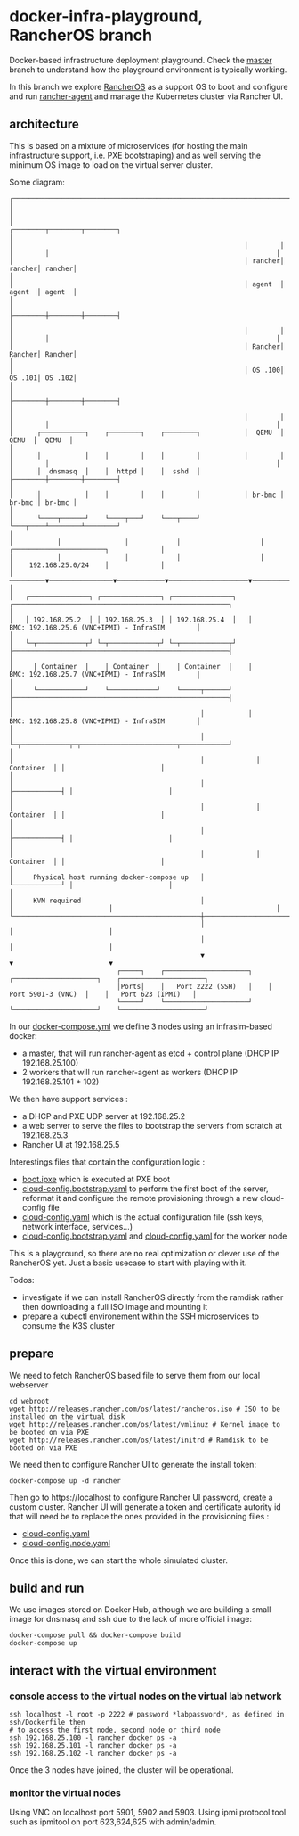 # docker-infra-playground, RancherOS branch
Docker-based infrastructure deployment playground. Check the [master](https://github.com/ravens/docker-infra-playground/tree/master) branch to understand how the playground environment is typically working.

In this branch we explore [RancherOS](https://github.com/rancher/os) as a support OS to boot and configure and run [rancher-agent](https://github.com/rancher/agent) and manage the Kubernetes cluster via Rancher UI. 

## architecture 

This is based on a mixture of microservices (for hosting the main infrastructure support, i.e. PXE bootstraping) and as well serving the minimum OS image to load on the virtual server cluster.

Some diagram:

```
┌───────────────────────────────────────────────────────────────────────────────────────────────────────────────────────────────────────────────┐
│                                                                                                                                               │
│                                                          ┌────────┬────────┬────────┐                                                         │
│                                                          │        │        │        │                                                         │
│                                                          │ rancher│ rancher│ rancher│                                                         │
│                                                          │ agent  │ agent  │ agent  │                                                         │
│                                                          ├────────┼────────┼────────┤                                                         │
│                                                          │        │        │        │                                                         │
│                                                          │ Rancher│ Rancher│ Rancher│                                                         │
│                                                          │ OS .100│ OS .101│ OS .102│                                                         │
│                                                          ├────────┼────────┼────────┤                                                         │
│                                                          │        │        │        │                                                         │
│      ┌───────────┐    ┌────────┐    ┌────────┐           │  QEMU  │  QEMU  │  QEMU  │                                                         │
│      │           │    │        │    │        │           │        │        │        │                                                         │
│      │  dnsmasq  │    │  httpd │    │  sshd  │           ├────────┼────────┼────────┤                                                         │
│      │           │    │        │    │        │           │ br-bmc │ br-bmc │ br-bmc │                                                         │
│      └────┬──────┘    └────┬───┘    └───┬────┘           └───┬────┴────────┴────────┘                                                         │
│           │                │            │                    │                                          ┌───────────────────────┐             │
│           │                │            │                    │                                          │    192.168.25.0/24    │             │
│  ─────────▼────────────────▼────────────▼────────────────────▼──────────────────────────────────────────┴───────────────────────┴───▶         │
│   ┌───────────────┐ ┌───────────────┐ ┌───────────────┐   ┌──────────────────────────────────────────────────────┐                            │
│   │ 192.168.25.2  │ │ 192.168.25.3  │ │ 192.168.25.4  │   │       BMC: 192.168.25.6 (VNC+IPMI) - InfraSIM        │                            │
│   └─┬────────────┬┘ └─┬────────────┬┘ └─┬────────────┬┘   ├──────────────────────────────────────────────────────┤                            │
│     │ Container  │    │ Container  │    │ Container  │    │       BMC: 192.168.25.7 (VNC+IPMI) - InfraSIM        │                            │
│     └────────────┘    └────────────┘    └─────┬──────┘    ├──────────────────────────────────────────────────────┤                            │
│                                               │           │       BMC: 192.168.25.8 (VNC+IPMI) - InfraSIM        │                            │
│                                               │           └─┬────────────┬─┬────────────────────────┬────────────┘                            │
│                                               │             │ Container  │ │                        │                                         │
│                                               │             ├────────────┤ │                        │                                         │
│                                               │             │ Container  │ │                        │                                         │
│                                               │             ├────────────┤ │                        │                                         │
│                                               │             │ Container  │ │                        │                                         │
│     Physical host running docker-compose up   │             └────────────┘ │                        │                                         │
│     KVM required                              │                            │                        │                                         │
└───────────────────────────────────────────────┼────────────────────────────┼────────────────────────┼─────────────────────────────────────────┘
                                                │                            │                        │                                          
                                                │                            │                        │                                          
                                                ▼                            ▼                        ▼                                          
                           ┌─────┐    ┌─────────────────────┐    ┌─────────────────────┐    ┌─────────────────────┐                              
                           │Ports│    │   Port 2222 (SSH)   │    │  Port 5901-3 (VNC)  │    │   Port 623 (IPMI)   │                              
                           └─────┘    └─────────────────────┘    └─────────────────────┘    └─────────────────────┘                              
```

In our [docker-compose.yml](./docker-compose.yml) we define 3 nodes using an infrasim-based docker:
 * a master, that will run rancher-agent as etcd + control plane (DHCP IP 192.168.25.100)
 * 2 workers that will run rancher-agent as workers (DHCP IP 192.168.25.101 + 102)

We then have support services :
 * a DHCP and PXE UDP server at 192.168.25.2
 * a web server to serve the files to bootstrap the servers from scratch at 192.168.25.3
 * Rancher UI at 192.168.25.5

Interestings files that contain the configuration logic :
  * [boot.ipxe](./webroot/boot.ipxe) which is executed at PXE boot
  * [cloud-config.bootstrap.yaml](./webroot/cloud-config.bootstrap.yaml) to perform the first boot of the server, reformat it and configure the remote provisioning through a new cloud-config file
  * [cloud-config.yaml](./webroot/cloud-config.yaml) which is the actual configuration file (ssh keys, network interface, services...)
  * [cloud-config.bootstrap.yaml](./webroot/cloud-config.bootstrap.node.yaml) and [cloud-config.yaml](./webroot/cloud-config.node.yaml) for the worker node

  This is a playground, so there are no real optimization or clever use of the RancherOS yet. Just a basic usecase to start with playing with it.

Todos:
 * investigate if we can install RancherOS directly from the ramdisk rather then downloading a full ISO image and mounting it
 * prepare a kubectl environement within the SSH microservices to consume the K3S cluster

## prepare

We need to fetch RancherOS based file to serve them from our local webserver
```
cd webroot
wget http://releases.rancher.com/os/latest/rancheros.iso # ISO to be installed on the virtual disk
wget http://releases.rancher.com/os/latest/vmlinuz # Kernel image to be booted on via PXE
wget http://releases.rancher.com/os/latest/initrd # Ramdisk to be booted on via PXE
```

We need then to configure Rancher UI to generate the install token: 
```
docker-compose up -d rancher
```

Then go to https://localhost to configure Rancher UI password, create a custom cluster. Rancher UI will generate a token and certificate autority id that will need be to replace the ones provided in the provisioning files :
 * [cloud-config.yaml](./webroot/cloud-config.yaml)
 * [cloud-config.node.yaml](./webroot/cloud-config.node.node.yaml) 

Once this is done, we can start the whole simulated cluster.

## build and run

We use images stored on Docker Hub, although we are building a small image for dnsmasq and ssh due to the lack of more official image:
```
docker-compose pull && docker-compose build
docker-compose up
```

## interact with the virtual environment

### console access to the virtual nodes on the virtual lab network

```
ssh localhost -l root -p 2222 # password *labpassword*, as defined in ssh/Dockerfile then
# to access the first node, second node or third node
ssh 192.168.25.100 -l rancher docker ps -a 
ssh 192.168.25.101 -l rancher docker ps -a 
ssh 192.168.25.102 -l rancher docker ps -a 
```

Once the 3 nodes have joined, the cluster will be operational. 

### monitor the virtual nodes 

Using VNC on localhost port 5901, 5902 and 5903.
Using ipmi protocol tool such as ipmitool on port 623,624,625 with admin/admin. 
